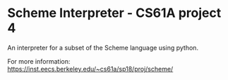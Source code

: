 # Scheme Interpreter - CS61A project 4

An interpreter for a subset of the Scheme language using python.

For more information: https://inst.eecs.berkeley.edu/~cs61a/sp18/proj/scheme/
